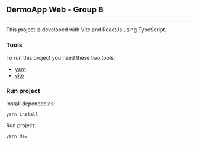 ## DermoApp Web - Group 8
***

This project is developed with Vite and ReactJs using TypeScript.

### Tools

To run this project you need these two tools:

- [yarn](https://classic.yarnpkg.com/lang/en/docs/install)
- [vite](https://vitejs.dev/guide/)

### Run project

Install dependecies:

`yarn install`

Run project:

`yarn dev`
